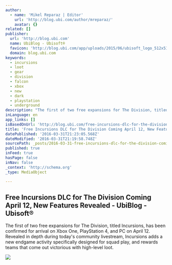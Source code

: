 ```yaml
---
author:
  - name: 'Mikel Reparaz | Editor'
    url: 'http://blog.ubi.com/author/mreparaz/'
    avatar: {}
related: []
publisher:
  url: 'http://blog.ubi.com'
  name: UbiBlog - Ubisoft®
  favicon: 'http://blog.ubi.com/app/uploads/2015/06/ubisoft_logo_512x512-55727408v1_site_icon-32x32.png?c7e3ac'
  domain: blog.ubi.com
keywords:
  - incursions
  - loot
  - gear
  - division
  - falcon
  - xbox
  - new
  - dark
  - playstation
  - underground
description: "The first of two free expansions for The Division, titled Incursions, has been confirmed for arrival on Xbox One, PlayStation 4, and PC on April 12. Revealed in depth during today's community livestream, Incursions adds a new endgame activity specifically designed for squad play, and rewards teams that come out victorious with high-level loot."
inLanguage: en
app_links: []
isBasedOnUrl: 'http://blog.ubi.com/free-incursions-dlc-for-the-division-coming-date/'
title: 'Free Incursions DLC for The Division Coming April 12, New Features Revealed - UbiBlog - Ubisoft®'
datePublished: '2016-03-31T21:23:05.568Z'
dateModified: '2016-03-31T21:19:58.748Z'
sourcePath: _posts/2016-03-31-free-incursions-dlc-for-the-division-coming-april-12-new-fe.md
published: true
inFeed: true
hasPage: false
inNav: false
_context: 'http://schema.org'
_type: MediaObject

---
```

<article style=""><h1>Free Incursions DLC for The Division Coming April 12, New Features Revealed - UbiBlog - Ubisoft®</h1><p>The first of two free expansions for The Division, titled Incursions, has been confirmed for arrival on Xbox One, PlayStation 4, and PC on April 12. Revealed in depth during today's community livestream, Incursions adds a new endgame activity specifically designed for squad play, and rewards teams that come out victorious with high-level loot.</p><img src="http://blog.ubi.com/app/uploads/2016/03/tctd_team_view_building_1457565501.jpg" /></article>